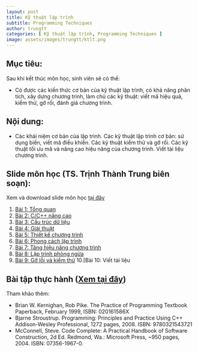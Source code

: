 ```yaml
---
layout: post
title: Kỹ thuật lập trình
subtitle: Programming Techniques
author: trungtt
categories: [ Kỹ thuật lập trình, Programming Techniques ]
image: assets/images/trungtt/ktlt.png
---
```


## Mục tiêu:

Sau khi kết thúc môn học, sinh viên sẽ có thể:

- Có được các kiến thức cơ bản của kỹ thuật lập trình, có khả năng phân tích, xây dựng chương trình, làm chủ các kỹ thuật: viết mã hiệu quả, kiểm thử, gỡ rối, đánh giá chương trình. 

## Nội dung:

- Các khái niệm cơ bản của lập trình. Các kỹ thuật lập trình cơ bản: sử dụng biến, viết mã điều khiển. Các kỹ thuật kiểm thử và gỡ rối. Các kỹ thuật tối ưu mã và nâng cao hiệu năng của chương trình. Viết tài liệu chương trình.

## Slide môn học (TS. Trịnh Thành Trung biên soạn):

Xem và download slide môn học [tại đây](https://users.soict.hust.edu.vn/trungtt/?Resource___Slides___K%E1%BB%B9_thu%E1%BA%ADt_l%E1%BA%ADp_tr%C3%ACnh)

1. [Bài 1: Tổng quan](https://users.soict.hust.edu.vn/trungtt/uploads/slides/KTLT_Bai01.pdf)
2. [Bài 2: C/C++ nâng cao](https://users.soict.hust.edu.vn/trungtt/uploads/slides/KTLT_Bai02.pdf)
3. [Bài 3: Cấu trúc dữ liệu](https://users.soict.hust.edu.vn/trungtt/uploads/slides/KTLT_Bai03.pdf)
4. [Bài 4: Giải thuật](https://users.soict.hust.edu.vn/trungtt/uploads/slides/KTLT_Bai04.pdf)
5. [Bài 5: Thiết kế chương trình](https://users.soict.hust.edu.vn/trungtt/uploads/slides/KTLT_Bai05.pdf)
6. [Bài 6: Phong cách lập trình](https://users.soict.hust.edu.vn/trungtt/uploads/slides/KTLT_Bai06.pdf)
7. [Bài 7: Tăng hiệu năng chương trình](https://users.soict.hust.edu.vn/trungtt/uploads/slides/KTLT_Bai07.pdf)
8. [Bài 8: Lập trình phòng ngừa](https://users.soict.hust.edu.vn/trungtt/uploads/slides/KTLT_Bai08.pdf)
9. [Bài 9: Gỡ lỗi và kiểm thử](https://users.soict.hust.edu.vn/trungtt/uploads/slides/KTLT_Bai09.pdf)
10.[Bài 10: Viết tài liệu

Bài tập thực hành ([Xem tại đây](https://docs.google.com/document/d/0B6HCn9f_dk0VdkRCejcyV1ZBNTg/edit?usp=sharing&ouid=101868121173712839710&resourcekey=0-1yjW6WFdGEpc8Py0P_R-8w&rtpof=true&sd=true))
-----
Tham khảo thêm:
- Brian W. Kernighan, Rob Pike. The Practice of Programming Textbook Paperback, February 1999, ISBN: 020161586X
- Bjarne Stroustrup.  Programming: Principles and Practice Using C++ Addison-Wesley Professional, 1272 pages, 2008. ISBN: 9780321543721
- McConnell, Steve. Code Complete: A Practical Handbook of Software Construction, 2d Ed. Redmond, Wa.: Microsoft Press, ~950 pages, 2004. ISBN: 07356-1967-0.